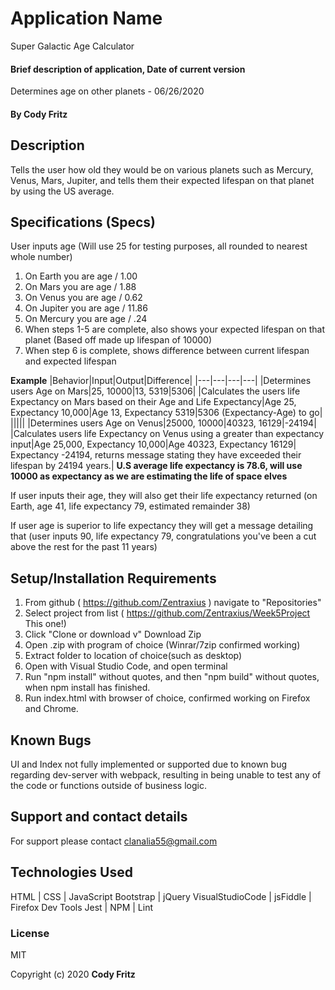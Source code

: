 # Application Name

Super Galactic Age Calculator

#### Brief description of application, Date of current version

Determines age on other planets - 06/26/2020

#### By Cody Fritz

## Description

Tells the user how old they would be on various planets such as Mercury, Venus, Mars, Jupiter, and tells them their expected lifespan on that planet by using the US average.

## Specifications (Specs)

User inputs age (Will use 25 for testing purposes, all rounded to nearest whole number)

1. On Earth you are age / 1.00
2. On Mars you are age / 1.88
3. On Venus you are age / 0.62
4. On Jupiter you are age / 11.86
5. On Mercury you are age / .24
6. When steps 1-5 are complete, also shows your expected lifespan on that planet (Based off made up lifespan of 10000)
7. When step 6 is complete, shows difference between current lifespan and expected lifespan

**Example**
|Behavior|Input|Output|Difference|
|---|---|---|---|
|Determines users Age on Mars|25, 10000|13, 5319|5306|
|Calculates the users life Expectancy on Mars based on their Age and Life Expectancy|Age 25, Expectancy 10,000|Age 13, Expectancy 5319|5306 (Expectancy-Age) to go|
|||||
|Determines users Age on Venus|25000, 10000|40323, 16129|-24194|
|Calculates users life Expectancy on Venus using a greater than expectancy input|Age 25,000, Expectancy 10,000|Age 40323, Expectancy 16129| Expectancy -24194, returns message stating they have exceeded their lifespan by 24194 years.|
**U.S average life expectancy is 78.6, will use 10000 as expectancy as we are estimating the life of space elves**

If user inputs their age, they will also get their life expectancy returned (on Earth, age 41, life expectancy 79, estimated remainder 38)

If user age is superior to life expectancy they will get a message detailing that (user inputs 90, life expectancy 79, congratulations you've been a cut above the rest for the past 11 years)

## Setup/Installation Requirements

1. From github ( https://github.com/Zentraxius ) navigate to "Repositories"
2. Select project from list ( https://github.com/Zentraxius/Week5Project This one!)
3. Click "Clone or download v" Download Zip
4. Open .zip with program of choice (Winrar/7zip confirmed working)
5. Extract folder to location of choice(such as desktop)
6. Open with Visual Studio Code, and open terminal
7. Run "npm install" without quotes, and then "npm build" without quotes, when npm install has finished.
8. Run index.html with browser of choice, confirmed working on Firefox and Chrome.

## Known Bugs

UI and Index not fully implemented or supported due to known bug regarding dev-server with webpack, resulting in being unable to test any of the code or functions outside of business logic.

## Support and contact details

For support please contact clanalia55@gmail.com

## Technologies Used

HTML | CSS | JavaScript
Bootstrap | jQuery
VisualStudioCode |
jsFiddle | Firefox Dev Tools
Jest | NPM | Lint

### License

MIT

Copyright (c) 2020 **Cody Fritz**
